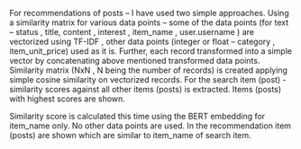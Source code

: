 For recommendations of posts – I have used two simple approaches.
Using a similarity matrix for various data points – some of the data points (for text – status , title, content , interest , item_name , user.username ) are vectorized using TF-IDF , other data points (integer or float – category , item_unit_price) used as it is. Further, each record transformed into a simple vector by concatenating above mentioned transformed data points. Similarity matrix (NxN , N being the number of records) is created applying simple cosine similarity on vectorized records. For the search item (post) - similarity scores against all other items (posts) is extracted. Items (posts) with highest scores are shown.

Similarity score is calculated this time using the BERT embedding for item_name only. No other data points are used. In the recommendation item (posts) are shown which are similar to item_name of search item.
